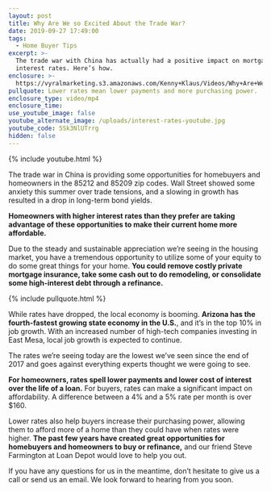 ```yaml
---
layout: post
title: Why Are We so Excited About the Trade War?
date: 2019-09-27 17:49:00
tags:
  - Home Buyer Tips
excerpt: >-
  The trade war with China has actually had a positive impact on mortgage
  interest rates. Here’s how.
enclosure: >-
  https://vyralmarketing.s3.amazonaws.com/Kenny+Klaus/Videos/Why+Are+We+so+Excited+About+the+Trade+War_.mp4
pullquote: Lower rates mean lower payments and more purchasing power.
enclosure_type: video/mp4
enclosure_time:
use_youtube_image: false
youtube_alternate_image: /uploads/interest-rates-youtube.jpg
youtube_code: 5Sk3NlUTrrg
hidden: false
---
```


{% include youtube.html %}

The trade war in China is providing some opportunities for homebuyers and homeowners in the 85212 and 85209 zip codes. Wall Street showed some anxiety this summer over trade tensions, and a slowing in growth has resulted in a drop in long-term bond yields.

**Homeowners with higher interest rates than they prefer are taking advantage of these opportunities to make their current home more affordable.**

Due to the steady and sustainable appreciation we’re seeing in the housing market, you have a tremendous opportunity to utilize some of your equity to do some great things for your home. **You could remove costly private mortgage insurance, take some cash out to do remodeling, or consolidate some high-interest debt through a refinance.**

{% include pullquote.html %}

While rates have dropped, the local economy is booming. **Arizona has the fourth-fastest growing state economy in the U.S.**, and it’s in the top 10% in job growth. With an increased number of high-tech companies investing in East Mesa, local job growth is expected to continue.

The rates we’re seeing today are the lowest we’ve seen since the end of 2017 and goes against everything experts thought we were going to see.&nbsp;

**For homeowners, rates spell lower payments and lower cost of interest over the life of a loan.** For buyers, rates can make a significant impact on affordability. A difference between a 4% and a 5% rate per month is over $160.

Lower rates also help buyers increase their purchasing power, allowing them to afford more of a home than they could have when rates were higher. **The past few years have created great opportunities for homebuyers and homeowners to buy or refinance,** and our friend Steve Farmington at Loan Depot would love to help you out.

If you have any questions for us in the meantime, don’t hesitate to give us a call or send us an email. We look forward to hearing from you soon.